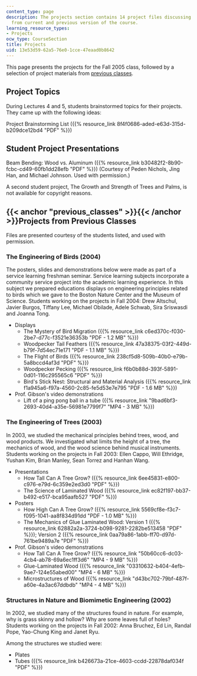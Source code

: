 ```yaml
---
content_type: page
description: The projects section contains 14 project files discussing various topics
  from current and previous version of the course.
learning_resource_types:
- Projects
ocw_type: CourseSection
title: Projects
uid: 13e53d59-62a5-76e0-1cce-47eaad0b8642
---
```


This page presents the projects for the Fall 2005 class, followed by a selection of project materials from [previous classes](#previous_classes).

Project Topics
--------------

During Lectures 4 and 5, students brainstormed topics for their projects. They came up with the following ideas:

Project Brainstorming List ({{% resource_link 8f4f0686-aded-e63d-315d-b209dce12bd4 "PDF" %}})

Student Project Presentations
-----------------------------

Beam Bending: Wood vs. Aluminum ({{% resource_link b30482f2-8b90-fcbc-cd49-60fb1dd28efb "PDF" %}}) (Courtesy of Peden Nichols, Jing Han, and Michael Johnson. Used with permission.)

A second student project, The Growth and Strength of Trees and Palms, is not available for copyright reasons.

{{< anchor "previous_classes" >}}{{< /anchor >}}Projects from Previous Classes
------------------------------------------------------------------------------

Files are presented courtesy of the students listed, and used with permission.

### The Engineering of Birds (2004)

The posters, slides and demonstrations below were made as part of a service learning freshman seminar. Service learning subjects incorporate a community service project into the academic learning experience. In this subject we prepared educations displays on engineering principles related to birds which we gave to the Boston Nature Center and the Museum of Science. Students working on the projects in Fall 2004: Drew Altschul, Javier Burgos, Tiffany Lee, Michael Obilade, Adele Schwab, Sira Sriswasdi and Joanna Tong.

*   Displays
    *   The Mystery of Bird Migration ({{% resource_link c6ed370c-f030-2be7-d77c-f3521e36353b "PDF - 1.2 MB" %}})
    *   Woodpecker Tail Feathers ({{% resource_link 47a38375-03f2-449d-b79f-7d54ec71e171 "PDF - 1.1 MB" %}})
    *   The Flight of Birds ({{% resource_link 238cf5d8-509b-40b0-e79b-5a8bccd4af3d "PDF" %}})
    *   Woodpecker Pecking ({{% resource_link f6b0b88d-393f-5891-0d01-116c295565c6 "PDF" %}})
    *   Bird's Stick Nest: Structural and Material Analysis ({{% resource_link f1a945a6-f97a-4560-2c85-fe5d53e7e795 "PDF - 1.6 MB" %}})
*   Prof. Gibson's video demonstrations
    *   Lift of a ping pong ball in a tube ({{% resource_link "9bad6bf3-2693-40d4-a35e-56981e7799f7" "MP4 - 3 MB" %}})

### The Engineering of Trees (2003)

In 2003, we studied the mechanical principles behind trees, wood, and wood products. We investigated what limits the height of a tree, the mechanics of wood, and the wood science behind musical instruments. Students working on the projects in Fall 2003: Ellen Cappo, Will Ethridge, Yushan Kim, Brian Manley, Sean Torrez and Hanhan Wang.

*   Presentations
    *   How Tall Can A Tree Grow? ({{% resource_link 6ee45831-e800-c976-e79d-6c359e2ed3d0 "PDF" %}})
    *   The Science of Laminated Wood ({{% resource_link ec82f197-bb37-b492-e517-bca95aafb527 "PDF" %}})
*   Posters
    *   How High Can A Tree Grow? ({{% resource_link 5569cf8e-f3c7-f095-1041-aa8f834d91dd "PDF - 1.0 MB" %}})
    *   The Mechanics of Glue Laminated Wood: Version 1 ({{% resource_link 62882a2a-3724-b098-9281-2282be513458 "PDF" %}}); Version 2 ({{% resource_link 0aa79a86-1abb-ff70-d97d-761be9489a7e "PDF" %}})
*   Prof. Gibson's video demonstrations
    *   How Tall Can A Tree Grow? ({{% resource_link "50b60cc6-dc03-4cb4-ab78-69a6ec1ff3d6" "MP4 - 9 MB" %}})
    *   Glue-Laminated Wood ({{% resource_link "03310632-b404-4efb-9ae7-124e55abed00" "MP4 - 6 MB" %}})
    *   Microstructures of Wood ({{% resource_link "d43bc702-79bf-487f-a60e-4a3ac67ddbdb" "MP4 - 4 MB" %}})

### Structures in Nature and Biomimetic Engineering (2002)

In 2002, we studied many of the structures found in nature. For example, why is grass skinny and hollow? Why are some leaves full of holes? Students working on the projects in Fall 2002: Anna Bruchez, Ed Lin, Randal Pope, Yao-Chung King and Janet Ryu.

Among the structures we studied were:

*   Plates
*   Tubes ({{% resource_link b426673a-21ce-4603-ccdd-22878daf034f "PDF" %}})
